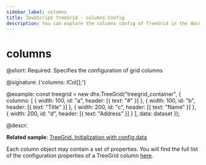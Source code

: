 ```yaml
---
sidebar_label: columns
title: JavaScript TreeGrid - columns Config 
description: You can explore the columns config of TreeGrid in the documentation of the DHTMLX JavaScript UI library. Browse developer guides and API reference, try out code examples and live demos, and download a free 30-day evaluation version of DHTMLX Suite.
---
```


# columns

@short: Required. Specifies the configuration of grid columns

@signature: {'columns: ICol[];'}

@example:
const treegrid = new dhx.TreeGrid("treegrid_container", {
	columns: [
		{ width: 100, id: "a", header: [{ text: "#" }] },
		{ width: 100, id: "b", header: [{ text: "Title" }] },
		{ width: 200, id: "c", header: [{ text: "Name" }] },
		{ width: 200, id: "d", header: [{ text: "Address" }] }
	],
	data: dataset
});

@descr:

**Related sample**: [TreeGrid. Initialization with config.data](https://snippet.dhtmlx.com/kob9385v)

Each column object may contain a set of properties. You will find the full list of the configuration properties of a TreeGrid column [here](treegrid/api/api_treegridcolumn_properties.md).

[comment]: # (@related: treegrid/configuration.md#columns treegrid/initialization.md#initialize-treegrid treegrid/customization.md)
